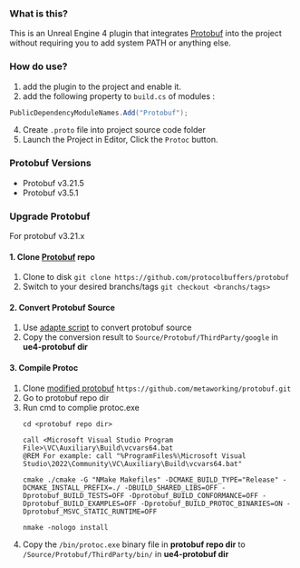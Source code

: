 ### What is this?

This is an Unreal Engine 4 plugin that integrates [Protobuf](https://github.com/protocolbuffers/protobuf) into the project without requiring you to add system PATH or anything else.

### How do use?

1. add the plugin to the project and enable it.
2. add the following property to `build.cs` of modules :

```csharp
PublicDependencyModuleNames.Add("Protobuf");
```

4. Create `.proto` file into project source code folder 
5. Launch the Project in Editor, Click the `Protoc` button.

### Protobuf Versions

- Protobuf v3.21.5
- Protobuf v3.5.1

### Upgrade Protobuf
For protobuf v3.21.x
#### 1. Clone [Protobuf](https://github.com/protocolbuffers/protobuf) repo

1. Clone to disk `git clone https://github.com/protocolbuffers/protobuf`
2. Switch to your desired branchs/tags `git checkout <branchs/tags>`

#### 2. Convert Protobuf Source

1. Use [adapte script](https://github.com/metaworking/adapt-protobuf-to-ue) to convert protobuf source
2. Copy the conversion result to `Source/Protobuf/ThirdParty/google` in **ue4-protobuf dir** 

#### 3. Compile Protoc

1. Clone [modified protobuf](https://github.com/metaworking/protobuf) `https://github.com/metaworking/protobuf.git`
2. Go to protobuf repo dir
3. Run cmd to complie protoc.exe
    ```
    cd <protobuf repo dir>

    call <Microsoft Visual Studio Program File>\VC\Auxiliary\Build\vcvars64.bat
    @REM For example: call "%ProgramFiles%\Microsoft Visual Studio\2022\Community\VC\Auxiliary\Build\vcvars64.bat"
    
    cmake ./cmake -G "NMake Makefiles" -DCMAKE_BUILD_TYPE="Release" -DCMAKE_INSTALL_PREFIX=./ -DBUILD_SHARED_LIBS=OFF -Dprotobuf_BUILD_TESTS=OFF -Dprotobuf_BUILD_CONFORMANCE=OFF -Dprotobuf_BUILD_EXAMPLES=OFF -Dprotobuf_BUILD_PROTOC_BINARIES=ON -Dprotobuf_MSVC_STATIC_RUNTIME=OFF
    
    nmake -nologo install
    ```
4. Copy the `/bin/protoc.exe` binary file in **protobuf repo dir** to `/Source/Protobuf/ThirdParty/bin/` in **ue4-protobuf dir** 